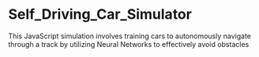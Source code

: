 # Self_Driving_Car_Simulator
This JavaScript simulation involves training cars to autonomously navigate through a track by utilizing Neural Networks to effectively avoid obstacles
